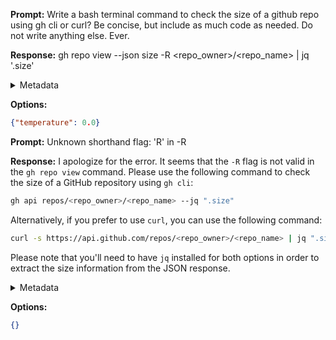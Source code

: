 **Prompt:**
Write a bash terminal command to check the size of a github repo using gh cli or curl? Be concise, but include as much code as needed. Do not write anything else. Ever.


**Response:**
gh repo view --json size -R <repo_owner>/<repo_name> | jq '.size'

<details><summary>Metadata</summary>

- Duration: 1143 ms
- Datetime: 2023-09-21T20:25:43.498097
- Model: gpt-3.5-turbo-0613

</details>

**Options:**
```json
{"temperature": 0.0}
```

**Prompt:**
Unknown shorthand flag: 'R' in -R

**Response:**
I apologize for the error. It seems that the `-R` flag is not valid in the `gh repo view` command. Please use the following command to check the size of a GitHub repository using `gh cli`:

```bash
gh api repos/<repo_owner>/<repo_name> --jq ".size"
```

Alternatively, if you prefer to use `curl`, you can use the following command:

```bash
curl -s https://api.github.com/repos/<repo_owner>/<repo_name> | jq ".size"
```

Please note that you'll need to have `jq` installed for both options in order to extract the size information from the JSON response.

<details><summary>Metadata</summary>

- Duration: 5589 ms
- Datetime: 2023-09-21T20:26:30.789949
- Model: gpt-3.5-turbo-0613

</details>

**Options:**
```json
{}
```


